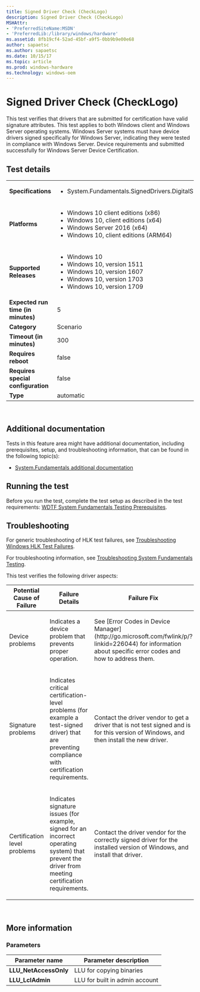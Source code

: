 ```yaml
---
title: Signed Driver Check (CheckLogo)
description: Signed Driver Check (CheckLogo)
MSHAttr:
- 'PreferredSiteName:MSDN'
- 'PreferredLib:/library/windows/hardware'
ms.assetid: 8fb19cf4-52ad-45bf-a9f5-0bb9b9e00e68
author: sapaetsc
ms.author: sapaetsc
ms.date: 10/15/17
ms.topic: article
ms.prod: windows-hardware
ms.technology: windows-oem
---
```


# <span id="p_hlk_test.7e9473e9-aa0f-4fbb-86c8-2d5d87003521"></span>Signed Driver Check (CheckLogo)


This test verifies that drivers that are submitted for certification have valid signature attributes. This test applies to both Windows client and Windows Server operating systems. Windows Server systems must have device drivers signed specifically for Windows Server, indicating they were tested in compliance with Windows Server. Device requirements and submitted successfully for Windows Server Device Certification.

## Test details
|||
|---|---|
| **Specifications**  | <ul><li>System.Fundamentals.SignedDrivers.DigitalSignature</li></ul> |  
| **Platforms**   | <ul><li>Windows 10 client editions (x86)</li><li>Windows 10, client editions (x64)</li><li>Windows Server 2016 (x64)</li><li>Windows 10, client editions (ARM64)</li></ul> |
| **Supported Releases** | <ul><li>Windows 10</li><li>Windows 10, version 1511</li><li>Windows 10, version 1607</li><li>Windows 10, version 1703</li><li>Windows 10, version 1709</li></ul> |
|**Expected run time (in minutes)**| 5 |
|**Category**| Scenario |
|**Timeout (in minutes)**| 300 |
|**Requires reboot**| false |
|**Requires special configuration**| false |
|**Type**| automatic |

 

## <span id="Additional_documentation"></span><span id="additional_documentation"></span><span id="ADDITIONAL_DOCUMENTATION"></span>Additional documentation


Tests in this feature area might have additional documentation, including prerequisites, setup, and troubleshooting information, that can be found in the following topic(s):

-   [System.Fundamentals additional documentation](system-fundamentals-additional-documentation.md)

## <span id="Running_the_test"></span><span id="running_the_test"></span><span id="RUNNING_THE_TEST"></span>Running the test


Before you run the test, complete the test setup as described in the test requirements: [WDTF System Fundamentals Testing Prerequisites](wdtf-system-fundamentals-testing-prerequisites.md).

## <span id="Troubleshooting"></span><span id="troubleshooting"></span><span id="TROUBLESHOOTING"></span>Troubleshooting


For generic troubleshooting of HLK test failures, see [Troubleshooting Windows HLK Test Failures](..\user\troubleshooting-windows-hlk-test-failures.md).

For troubleshooting information, see [Troubleshooting System Fundamentals Testing](troubleshooting-system-fundamentals-testing.md).

This test verifies the following driver aspects:

<table>
<colgroup>
<col width="33%" />
<col width="33%" />
<col width="33%" />
</colgroup>
<thead>
<tr class="header">
<th>Potential Cause of Failure</th>
<th>Failure Details</th>
<th>Failure Fix</th>
</tr>
</thead>
<tbody>
<tr class="odd">
<td><p>Device problems</p></td>
<td><p>Indicates a device problem that prevents proper operation.</p></td>
<td><p>See [Error Codes in Device Manager](http://go.microsoft.com/fwlink/p/?linkid=226044) for information about specific error codes and how to address them.</p></td>
</tr>
<tr class="even">
<td><p>Signature problems</p></td>
<td><p>Indicates critical certification-level problems (for example a test-signed driver) that are preventing compliance with certification requirements.</p></td>
<td><p>Contact the driver vendor to get a driver that is not test signed and is for this version of Windows, and then install the new driver.</p></td>
</tr>
<tr class="odd">
<td><p>Certification level problems</p></td>
<td><p>Indicates signature issues (for example, signed for an incorrect operating system) that prevent the driver from meeting certification requirements.</p></td>
<td><p>Contact the driver vendor for the correctly signed driver for the installed version of Windows, and install that driver.</p></td>
</tr>
</tbody>
</table>

 

## <span id="More_information"></span><span id="more_information"></span><span id="MORE_INFORMATION"></span>More information


### <span id="Parameters"></span><span id="parameters"></span><span id="PARAMETERS"></span>Parameters

| Parameter name         | Parameter description          |
|------------------------|--------------------------------|
| **LLU\_NetAccessOnly** | LLU for copying binaries       |
| **LLU\_LclAdmin**      | LLU for built in admin account |

 

 

 






